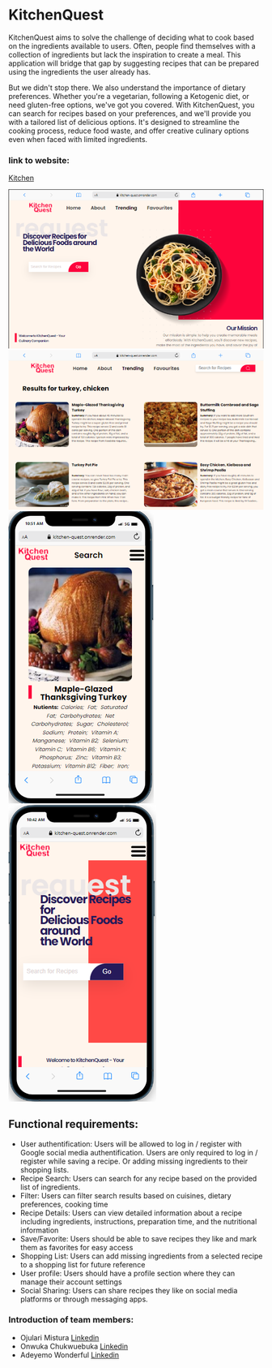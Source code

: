 # KitchenQuest
KitchenQuest aims to solve the challenge of deciding what to cook based on the ingredients available to users. Often, people find themselves with a collection of ingredients but lack the inspiration to create a meal. This application will bridge that gap by suggesting recipes that can be prepared using the ingredients the user already has. 

But we didn't stop there. We also understand the importance of dietary preferences. Whether you're a vegetarian, following a Ketogenic diet, or need gluten-free options, we've got you covered. With KitchenQuest, you can search for recipes based on your preferences, and we'll provide you with a tailored list of delicious options. It's designed to streamline the cooking process, reduce food waste, and offer creative culinary options even when faced with limited ingredients.

### link to website:
[Kitchen](https://Kitchen-quest.onrender.com)

![Kitchenquest laptopview](kq-lapt.png)
![about pg laptopview](kitch-sea.png)
![recipe page mobile](kitch-mo.png) ![homepage mobile](<kitchenquest mobie.png>)

## Functional requirements:
- User authentification: Users will be allowed to log in / register with Google social media authentification. Users are only required to log in / register while saving a recipe. Or adding missing ingredients to their shopping lists.
- Recipe Search: Users can search for any recipe based on the provided list of ingredients. 
- Filter: Users can filter search results based on cuisines, dietary preferences, cooking time
- Recipe Details: Users can view detailed information about a recipe including ingredients, instructions, preparation time, and the nutritional information
- Save/Favorite: Users should be able to save recipes they like and mark them as favorites for easy access
- Shopping List: Users can add missing ingredients from a selected recipe to a shopping list for future reference
- User profile: Users should have a profile section where they can manage their account settings
- Social Sharing: Users can share recipes they like on social media platforms or through messaging apps.

### Introduction of team members:
- Ojulari Mistura [Linkedin](https://www.linkedin.com/in/ojulari-mistura-0652ab151/)
- Onwuka Chukwuebuka [Linkedin](https://www.linkedin.com/in/nathan-88-ebu)
- Adeyemo Wonderful [Linkedin](https://www.linkedin.com/in/wonderful-adeyemo-oluwadara/)


